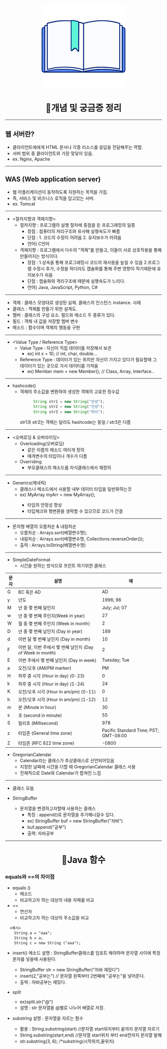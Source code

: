 

<div align="center" id="top">
<img height="270px" width="270px" src="./logo.png"><br>
  <h1>📃개념 및 궁금증 정리</h1>
</div>

***

## 웹 서버란?
* 클라이언트에에게 HTML 문서나 각종 리소스를 응답을 전달해주는 역할.
* 서버 범위 중 클라이언트와 가장 맞닿아 있음.
* ex. Nginx, Apache


***
## WAS (Web application server)
* 웹 어플리케이션이 동작하도록 지원하는 목적을 가짐.
* 즉, 서비스 및 비즈니스 로직을 담고있는 서버.
* ex. Tomcat


***

- <절차지향과 객체지향>
  - 절차지향 : 프로그램의 실행 절차에 중점을 둔 프로그래밍의 일종
    - 장점 : 컴퓨터의 처리구조와 유사해 실행속도가 빠름
    - 단점 : 1. 코드의 수정이 어려움
             2. 유지보수가 어려움
    - 언어) C언어
  - 객체지향 : 프로그램에서 다수의 "객체"를 만들고, 이들이 서로 상호작용을 통해 만들어지는 방식이다.
    - 장점 : 1.상속을 통해 프로그래밍시 코드의 재사용을 높일 수 있음
             2.프로그램 수정시 추가, 수정을 하더라도 캡슐화를 통해 주변 영향이 적기때문에 유지보수가 쉬움
    - 단점 : 캡슐화와 격리구조에 때문에 실행속도가 느리다.
    - 언어) Java, JavaScript, Python, C#

***

- 객체 : 클래스 모양대로 생성된 실체. 클래스의 인스턴스 instance. 사례
- 클래스 : 객체를 만들기 위한 설계도.
- 멤버 : 클래스의 구성 요소. 필드와 메소드 두 종류가 있다.
- 필드 : 객체 내 값을 저장할 멤버 변수
- 메소드 : 함수이며 객체의 행동을 구현




***

- <Value Type / Reference Type>
  - Value Type : 자신이 직접 데이터를 저장해서 보관
    - ex) int x  = 10; // int, char, double...
  - Reference Type : 데이터가 있는 위치만 자신이 가지고 있다가 필요할때 그 데이터가 있는 곳으로 가서 데이터를 가져옴
    - ex) Member mem = new Member(); // Class, Array, Interface..

***

- hashcode()
  - 객체의 주소값을 변환하여 생성한 객체의 고유한 정수값
    ```Javascript
          String str1 = new String("안녕");
          String str2 = new String("안녕");  
          String str3 = new String("하이");  
    ```
    str1과 str2는 객체는 달라도 hashcode는 동일 / str3은 다름

***

- <오버로딩 & 오버라이딩>
  - Overloading(오버로딩)
    - 같은 이름의 메소드 여러개 정의
    - 매개변수의 타입이나 개수가 다름
  - Overriding
    - 부모클래스의 메소드를 자식클래스에서 재정의

***

- Generics(제네릭)
  - 클래스나 메소드에서 사용할 내부 데이터 타입을 일반화하는것
  - ex) MyArray<Integer> myArr = new MyArray<Integer>();
    - 타입의 안정성 향상
    - 타입체크와 형변환을 생략할 수 있으므로 코드가 간결

***

- 문자형 배열의 오름차순 & 내림차순
  - 오름차순 : Arrays.sort(배열변수명);
  - 내림차순 : Arrays.sort(배열변수명, Collections.reverseOrder());
  - 출력 : Arrays.toString(배열변수명)

***
  
- SimpleDateFormat
  - 시간을 원하는 방식으로 프린트 하기위한 클래스
  
문자 | 설명 | 예 |
-- | -- | - |
G | BC 혹은 AD | AD
y | 년도 | 1996; 96
M | 년 중 몇 번째 달인지 | July; Jul; 07
w | 년 중 몇 번째 주인지(Week in year) | 27
W | 월 중 몇 번째 주인지 (Week in month) | 2
D | 년 중 몇 번째 날인지 (Day in year) | 189
d | 이번 달 몇 번째 날인지 (Day in month) | 10
F | 이번 달, 이번 주에서 몇 번째 날인지 (Day of Week in month) | 2
E | 이번 주에서 몇 번째 날인지 (Day in week) | Tuesday; Tue
a | 오전/오후 (AM/PM marker) | PM
H | 하루 중 시각  (Hour in day) (0-23) | 0
k | 하루 중 시각  (Hour in day) (1-24) | 24
K | 오전/오후 시각 (Hour in am/pm) (0-11) | 0
h | 오전/오후 시각 (Hour in am/pm) (1-12) | 12
m | 분 (Minute in hour) | 30
s | 초 (second in minute) | 55
S | 밀리초 (Millisecond) | 978
z | 타임존 (General time zone) | Pacific Standard Time; PST; GMT-08:00
Z | 타임존 (RFC 822 time zone) | -0800
  
  
- GregorianCalendar
  - Calendar라는 클래스가 추상클래스로 선언되어있음
  - 지정한 날짜에 시간을 더할 때 GregorianCalendar 클래스 사용
  - 전체적으로 Date와 Calendar가 합쳐진 느낌
***

- 클래스 모음
  
- StringBuffer
  - 문자열을 변경하고자할때 사용하는 클래스
    - 특징 : append()로 문자열을 추가해나갈수 있다.
    - ex) StringBuffer buf = new StringBuffer("자바")
    - buf.append("공부")
    - 출력: 자바공부
    
  
***

<div align="center" id="top">
  <h1> 📖Java 함수</h1>
</div>

### equals와 ==의 차이점
- equals () 
  - 메소드
  - 비교하고자 하는 대상의 내용 자체를 비교
- ==
  - 연산자
  - 비교하고자 하는 대상의 주소값을 비교
  
```
  <예시>
    String a = "aaa";
    String b = a;
    String c = new String ("aaa");
```


  
  
- insert() 메소드
  설명 : StringBuffer클래스를 임포트 해야하며 문자열 사이에 특정 문자를 넣을때 사용된다.
  - StringBuffer str = new StringBuffer("자바 재밌다")
  - insert(2,"공부는") // 문자열 왼쪽부터 2번째에 "공부는"을 넣어준다.
  - 출력 : 자바공부는 재밌다.
  
- split
  - ex)split.str("@")
  - 설명 : str 문자열을 @별로 나누어 배열로 저장.
  
- substring
  설명 : 문자열을 자르는 함수
  - 활용 :  String.substring(start) //문자열  start위치부터 끝까지 문자열 자르기
  - String.substring(start,end) //문자열  start위치 부터 end전까지 문자열 발췌
  - str.substring(3, 6); /*substring(시작위치,끝위치)
